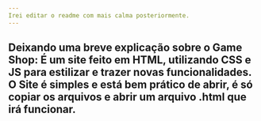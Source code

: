 ```yaml
---
Irei editar o readme com mais calma posteriormente.
---
```

Deixando uma breve explicação sobre o Game Shop:
É um site feito em HTML, utilizando CSS e JS para estilizar e trazer novas funcionalidades.
O Site é simples e está bem prático de abrir,
é só copiar os arquivos e abrir um arquivo .html que irá funcionar.
---
